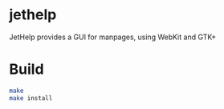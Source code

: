 # jethelp
JetHelp provides a GUI for manpages, using WebKit and GTK+

# Build

```bash
make
make install
```
